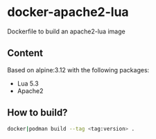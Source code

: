 # docker-apache2-lua

Dockerfile to build an apache2-lua image

## Content

Based on alpine:3.12 with the following packages:

* Lua 5.3
* Apache2

## How to build? 

```sh
docker|podman build --tag <tag:version> .
```
